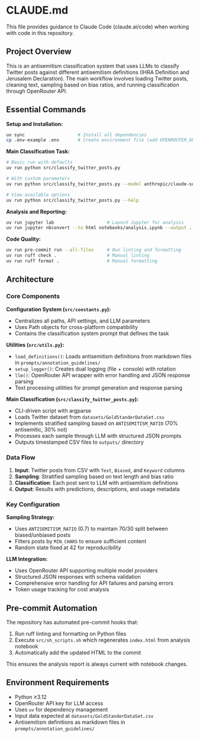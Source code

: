 # CLAUDE.md

This file provides guidance to Claude Code (claude.ai/code) when working with code in this repository.

## Project Overview

This is an antisemitism classification system that uses LLMs to classify Twitter posts against different antisemitism definitions (IHRA Definition and Jerusalem Declaration). The main workflow involves loading Twitter posts, cleaning text, sampling based on bias ratios, and running classification through OpenRouter API.

## Essential Commands

**Setup and Installation:**
```bash
uv sync                    # Install all dependencies
cp .env-example .env       # Create environment file (add OPENROUTER_API_KEY)
```

**Main Classification Task:**
```bash
# Basic run with defaults
uv run python src/classify_twitter_posts.py

# With custom parameters
uv run python src/classify_twitter_posts.py --model anthropic/claude-sonnet-4 --temperature 0.1 --n-samples 100 --min-chars 50

# View available options
uv run python src/classify_twitter_posts.py --help
```

**Analysis and Reporting:**
```bash
uv run jupyter lab                    # Launch Jupyter for analysis
uv run jupyter nbconvert --to html notebooks/analysis.ipynb --output ../index.html
```

**Code Quality:**
```bash
uv run pre-commit run --all-files     # Run linting and formatting
uv run ruff check .                   # Manual linting
uv run ruff format .                  # Manual formatting
```

## Architecture

### Core Components

**Configuration System (`src/constants.py`):**
- Centralizes all paths, API settings, and LLM parameters
- Uses Path objects for cross-platform compatibility
- Contains the classification system prompt that defines the task

**Utilities (`src/utils.py`):**
- `load_definitions()`: Loads antisemitism definitions from markdown files in `prompts/annotation_guidelines/`
- `setup_logger()`: Creates dual logging (file + console) with rotation
- `llm()`: OpenRouter API wrapper with error handling and JSON response parsing
- Text processing utilities for prompt generation and response parsing

**Main Classification (`src/classify_twitter_posts.py`):**
- CLI-driven script with argparse
- Loads Twitter dataset from `datasets/GoldStanderDataSet.csv`
- Implements stratified sampling based on `ANTISEMITISM_RATIO` (70% antisemitic, 30% not)
- Processes each sample through LLM with structured JSON prompts
- Outputs timestamped CSV files to `outputs/` directory

### Data Flow

1. **Input**: Twitter posts from CSV with `Text`, `Biased`, and `Keyword` columns
2. **Sampling**: Stratified sampling based on text length and bias ratio
3. **Classification**: Each post sent to LLM with antisemitism definitions
4. **Output**: Results with predictions, descriptions, and usage metadata

### Key Configuration

**Sampling Strategy:**
- Uses `ANTISEMITISM_RATIO` (0.7) to maintain 70/30 split between biased/unbiased posts
- Filters posts by `MIN_CHARS` to ensure sufficient content
- Random state fixed at 42 for reproducibility

**LLM Integration:**
- Uses OpenRouter API supporting multiple model providers
- Structured JSON responses with schema validation
- Comprehensive error handling for API failures and parsing errors
- Token usage tracking for cost analysis

## Pre-commit Automation

The repository has automated pre-commit hooks that:
1. Run ruff linting and formatting on Python files
2. Execute `src/sh_scripts.sh` which regenerates `index.html` from analysis notebook
3. Automatically add the updated HTML to the commit

This ensures the analysis report is always current with notebook changes.

## Environment Requirements

- Python ≥3.12
- OpenRouter API key for LLM access
- Uses `uv` for dependency management
- Input data expected at `datasets/GoldStanderDataSet.csv`
- Antisemitism definitions as markdown files in `prompts/annotation_guidelines/`